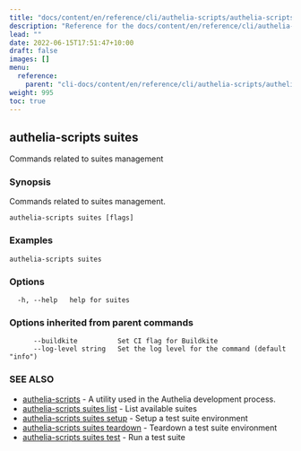 ```yaml
---
title: "docs/content/en/reference/cli/authelia-scripts/authelia-scripts suites"
description: "Reference for the docs/content/en/reference/cli/authelia-scripts/authelia-scripts suites command."
lead: ""
date: 2022-06-15T17:51:47+10:00
draft: false
images: []
menu:
  reference:
    parent: "cli-docs/content/en/reference/cli/authelia-scripts/authelia-scripts"
weight: 995
toc: true
---
```


## authelia-scripts suites

Commands related to suites management

### Synopsis

Commands related to suites management.

```
authelia-scripts suites [flags]
```

### Examples

```
authelia-scripts suites
```

### Options

```
  -h, --help   help for suites
```

### Options inherited from parent commands

```
      --buildkite          Set CI flag for Buildkite
      --log-level string   Set the log level for the command (default "info")
```

### SEE ALSO

* [authelia-scripts](authelia-scripts.md)	 - A utility used in the Authelia development process.
* [authelia-scripts suites list](authelia-scripts_suites_list.md)	 - List available suites
* [authelia-scripts suites setup](authelia-scripts_suites_setup.md)	 - Setup a test suite environment
* [authelia-scripts suites teardown](authelia-scripts_suites_teardown.md)	 - Teardown a test suite environment
* [authelia-scripts suites test](authelia-scripts_suites_test.md)	 - Run a test suite

